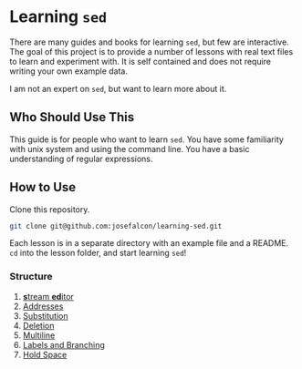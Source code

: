 # Learning `sed`

There are many guides and books for learning `sed`, but few are
interactive. The goal of this project is to provide a number of
lessons with real text files to learn and experiment with. It is
self contained and does not require writing your own example
data.

I am not an expert on `sed`, but want to learn more about it.

## Who Should Use This

This guide is for people who want to learn `sed`. You have some
familiarity with unix system and using the command line. You
have a basic understanding of regular expressions.

## How to Use

Clone this repository.

```sh
git clone git@github.com:josefalcon/learning-sed.git
```

Each lesson is in a separate directory with an example file and
a README. `cd` into the lesson folder, and start learning `sed`!

### Structure

1. [<b>s</b>tream <b>ed</b>itor](https://github.com/josefalcon/learning-sed/tree/master/lesson1)
2. [Addresses](https://github.com/josefalcon/learning-sed/tree/master/lesson2)
3. [Substitution](https://github.com/josefalcon/learning-sed/tree/master/lesson3)
4. [Deletion](https://github.com/josefalcon/learning-sed/tree/master/lesson4)
5. [Multiline]() 
6. [Labels and Branching]()
7. [Hold Space]()
